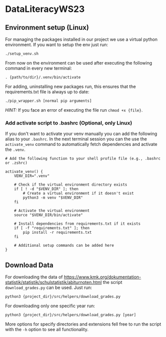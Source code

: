 # DataLiteracyWS23

## Environment setup (Linux)

For managing the packages installed in our project we use a virtual python environment. If you want to setup the env just run:

```shell
./setup_venv.sh
```

From now on the environment can be used after executing the following command in every new terminal:
```shell
. {path/to/dir}/.venv/bin/activate
```

For adding, uninstalling new packages run, this ensures that the requirements.txt file is always up to date:

```shell
./pip_wrapper.sh [normal pip arguments]
```

*HINT:* If you face an error of executing the file run `chmod +x {file}`.

### Add activate script to .bashrc (Optional, only Linux)

If you don't want to activate your venv manually you can add the following alias to your `.bashrc`. In the next terminal session you can the use the `activate_venv` command to automatically fetch dependencies and activate the `.venv`.

```shell
# Add the following function to your shell profile file (e.g., .bashrc or .zshrc)

activate_venv() {
    VENV_DIR=".venv"

    # Check if the virtual environment directory exists
    if [ ! -d "$VENV_DIR" ]; then
        # Create a virtual environment if it doesn't exist
        python3 -m venv "$VENV_DIR"
    fi

    # Activate the virtual environment
    source "$VENV_DIR/bin/activate"

    # Install dependencies from requirements.txt if it exists
    if [ -f "requirements.txt" ]; then
        pip install -r requirements.txt
    fi

    # Additional setup commands can be added here
}
```

## Download Data

For downloading the data of <https://www.kmk.org/dokumentation-statistik/statistik/schulstatistik/abiturnoten.html> the script `download_grades.py` can be used. Just run:

```shell
python3 {project_dir}/src/helpers/download_grades.py
```

For downloading only one specific year run:

```shell
python3 {project_dir}/src/helpers/download_grades.py [year]
```

More options for specify directories and extensions fell free to run the script with the `-h` option to see all functionality.